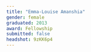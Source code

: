 ```yaml
---
title: "Emma-Louise Amanshia"
gender: female
graduated: 2013
award: Fellowship
submitted: false
headshot: 9zKK6p4
---
```


